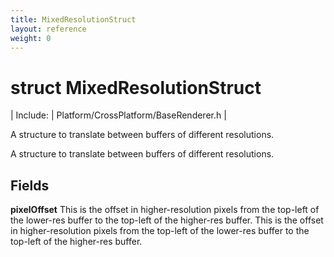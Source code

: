 ```yaml
---
title: MixedResolutionStruct
layout: reference
weight: 0
---
```

struct MixedResolutionStruct
===

| Include: | Platform/CrossPlatform/BaseRenderer.h |

A structure to translate between buffers of different resolutions.



A structure to translate between buffers of different resolutions.
  


Fields
---

**pixelOffset** This is the offset in higher-resolution pixels from the top-left of the lower-res buffer to the top-left of the higher-res buffer. This is the offset in higher-resolution pixels from the top-left of the lower-res buffer to the top-left of the higher-res buffer.
